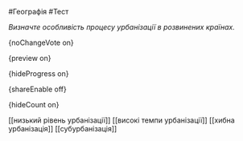 #Географія #Тест

*Визначте особливість процесу урбанізації в розвинених країнах.*

{noChangeVote on}

{preview on}

{hideProgress on}

{shareEnable off}

{hideCount on}

[[низький рівень урбанізації]]
[[високі темпи урбанізації]]
[[хибна урбанізація]]
[[субурбанізація]]
